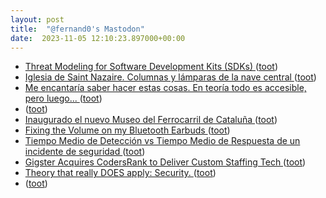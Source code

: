 ```yaml
---
layout: post
title:  "@fernand0's Mastodon"
date:  2023-11-05 12:10:23.897000+00:00
---
```

*  [Threat Modeling for Software Development Kits (SDKs) ](http://off-the-wall-security.blogspot.com/2023/10/threat-modeling-for-software.htm) ([toot](https://mastodon.social/@fernand0/111357868369239280))
*  [Iglesia de Saint Nazaire. Columnas y lámparas de la nave central ](https://www.flickr.com/photos/fernand0/53303551132) ([toot](https://mastodon.social/@fernand0/111357765482377310))
*  [Me encantaría saber hacer estas cosas. En teoría todo es accesible, pero luego... ](https://mastodon.social/@fernand0/111357687051863239) ([toot](https://mastodon.social/@fernand0/111357687051863239))
*  [ ](https://hachyderm.io/@darshan) ([toot](https://mastodon.social/@fernand0/111357685706376935))
*  [Inaugurado el nuevo Museo del Ferrocarril de Cataluña ](https://www.vialibre-ffe.com/noticias.asp?not=4087) ([toot](https://mastodon.social/@fernand0/111357609388133632))
*  [Fixing the Volume on my Bluetooth Earbuds ](https://blog.ornx.net/post/bluetooth-volume-fix) ([toot](https://mastodon.social/@fernand0/111357400649398975))
*  [ Tiempo Medio de Detección vs Tiempo Medio de Respuesta de un incidente de seguridad ](https://blog.segu-info.com.ar) ([toot](https://mastodon.social/@fernand0/111357185235073099))
*  [Gigster Acquires CodersRank to Deliver Custom Staffing Tech ](https://www.builtinaustin.com/2023/10/06/gigster-acquires-codersran) ([toot](https://mastodon.social/@fernand0/111356962965437897))
*  [Theory that really DOES apply: Security.  ](https://blog.computationalcomplexity.org/2023/10/theory-that-really-does-apply-security.htm) ([toot](https://mastodon.social/@fernand0/111353841244935181))
*  [ ](https://masto.es/@cavalleto) ([toot](https://mastodon.social/@fernand0/111353657349821225))

